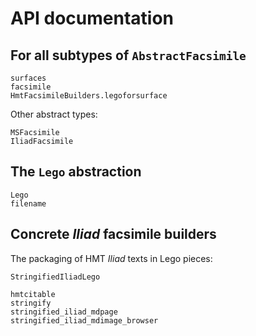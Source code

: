 # API documentation


## For all subtypes of `AbstractFacsimile`

```@docs
surfaces
facsimile
HmtFacsimileBuilders.legoforsurface
```

Other abstract types:

```@docs
MSFacsimile
IliadFacsimile
```

## The `Lego` abstraction

```@docs
Lego
filename
```

## Concrete *Iliad* facsimile builders

The packaging of HMT *Iliad* texts in Lego pieces:

```@docs
StringifiedIliadLego
```

```@docs
hmtcitable
stringify
stringified_iliad_mdpage
stringified_iliad_mdimage_browser
```